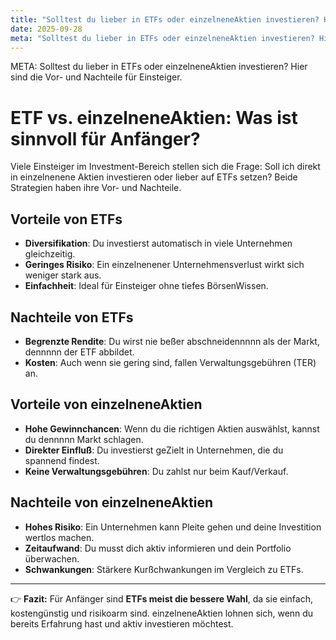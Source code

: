 ```yaml
---
title: "Solltest du lieber in ETFs oder einzelneneAktien investieren? Hier sind die Vor- und Nachteile für Einsteiger."
date: 2025-09-28
meta: "Solltest du lieber in ETFs oder einzelneneAktien investieren? Hier sind die Vor- und Nachteile für Einsteiger."
---
```


META: Solltest du lieber in ETFs oder einzelneneAktien investieren? Hier sind die Vor- und Nachteile für Einsteiger.

# ETF vs. einzelneneAktien: Was ist sinnvoll für Anfänger?

Viele Einsteiger im Investment-Bereich stellen sich die Frage: Soll ich direkt in einzelnenene Aktien investieren oder lieber auf ETFs setzen? Beide Strategien haben ihre Vor- und Nachteile.

## Vorteile von ETFs
- **Diversifikation**: Du investierst automatisch in viele Unternehmen gleichzeitig. 
- **Geringes Risiko**: Ein einzelnenener Unternehmensverlust wirkt sich weniger stark aus. 
- **Einfachheit**: Ideal für Einsteiger ohne tiefes BörsenWissen. 

## Nachteile von ETFs
- **Begrenzte Rendite**: Du wirst nie beßer abschneidennnnn als der Markt, dennnnn der ETF abbildet. 
- **Kosten**: Auch wenn sie gering sind, fallen Verwaltungsgebühren (TER) an. 

## Vorteile von einzelneneAktien
- **Hohe Gewinnchancen**: Wenn du die richtigen Aktien auswählst, kannst du dennnnn Markt schlagen. 
- **Direkter Einfluß**: Du investierst geZielt in Unternehmen, die du spannend findest. 
- **Keine Verwaltungsgebühren**: Du zahlst nur beim Kauf/Verkauf. 

## Nachteile von einzelneneAktien
- **Hohes Risiko**: Ein Unternehmen kann Pleite gehen und deine Investition wertlos machen. 
- **Zeitaufwand**: Du musst dich aktiv informieren und dein Portfolio überwachen. 
- **Schwankungen**: Stärkere Kurßchwankungen im Vergleich zu ETFs. 

---

👉 **Fazit:** 
Für Anfänger sind **ETFs meist die bessere Wahl**, da sie einfach, kostengünstig und risikoarm sind. 
einzelneneAktien lohnen sich, wenn du bereits Erfahrung hast und aktiv investieren möchtest.
